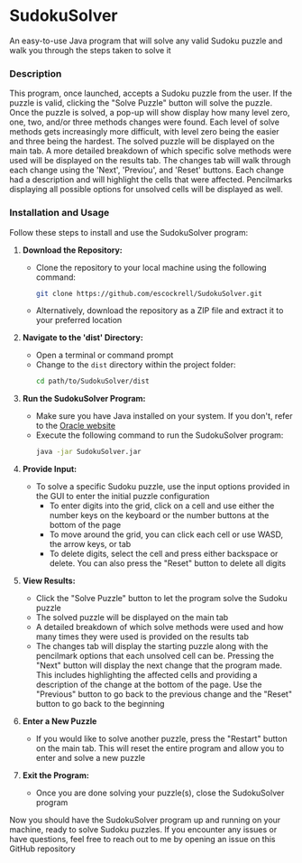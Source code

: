 # SudokuSolver
An easy-to-use Java program that will solve any valid Sudoku puzzle and walk you through the steps taken to solve it

### Description
This program, once launched, accepts a Sudoku puzzle from the user. If the puzzle is valid, clicking the "Solve Puzzle" button will solve the puzzle. Once the puzzle is solved, a pop-up will show display how many level zero, one, two, and/or three methods changes were found. Each level of solve methods gets increasingly more difficult, with level zero being the easier and three being the hardest. The solved puzzle will be displayed on the main tab. A more detailed breakdown of which specific solve methods were used will be displayed on the results tab. The changes tab will walk through each change using the 'Next', 'Previou', and 'Reset' buttons. Each change had a description and will highlight the cells that were affected. Pencilmarks displaying all possible options for unsolved cells will be displayed as well.

### Installation and Usage

Follow these steps to install and use the SudokuSolver program:

1. **Download the Repository:**
   - Clone the repository to your local machine using the following command:
     ```bash
     git clone https://github.com/escockrell/SudokuSolver.git
     ```
   - Alternatively, download the repository as a ZIP file and extract it to your preferred location

2. **Navigate to the 'dist' Directory:**
   - Open a terminal or command prompt
   - Change to the `dist` directory within the project folder:
     ```bash
     cd path/to/SudokuSolver/dist
     ```

3. **Run the SudokuSolver Program:**
   - Make sure you have Java installed on your system. If you don't, refer to the [Oracle website](https://www.oracle.com/java/technologies/downloads/)
   - Execute the following command to run the SudokuSolver program:
     ```bash
     java -jar SudokuSolver.jar
     ```

4. **Provide Input:**
   - To solve a specific Sudoku puzzle, use the input options provided in the GUI to enter the initial puzzle configuration
     - To enter digits into the grid, click on a cell and use either the number keys on the keyboard or the number buttons at the bottom of the page
     - To move around the grid, you can click each cell or use WASD, the arrow keys, or tab
     - To delete digits, select the cell and press either backspace or delete. You can also press the "Reset" button to delete all digits

5. **View Results:**
   - Click the "Solve Puzzle" button to let the program solve the Sudoku puzzle
   - The solved puzzle will be displayed on the main tab
   - A detailed breakdown of which solve methods were used and how many times they were used is provided on the results tab
   - The changes tab will display the starting puzzle along with the pencilmark options that each unsolved cell can be. Pressing the "Next" button will display the next change that the program made. This includes highlighting the affected cells and providing a description of the change at the bottom of the page. Use the "Previous" button to go back to the previous change and the "Reset" button to go back to the beginning

6. **Enter a New Puzzle**
    - If you would like to solve another puzzle, press the "Restart" button on the main tab. This will reset the entire program and allow you to enter and solve a new puzzle

7. **Exit the Program:**
   - Once you are done solving your puzzle(s), close the SudokuSolver program

Now you should have the SudokuSolver program up and running on your machine, ready to solve Sudoku puzzles. If you encounter any issues or have questions, feel free to reach out to me by opening an issue on this GitHub repository
